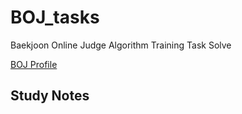 # BOJ_tasks
Baekjoon Online Judge Algorithm Training Task Solve

[BOJ Profile](https://www.acmicpc.net/user/belline0124)  

## Study Notes